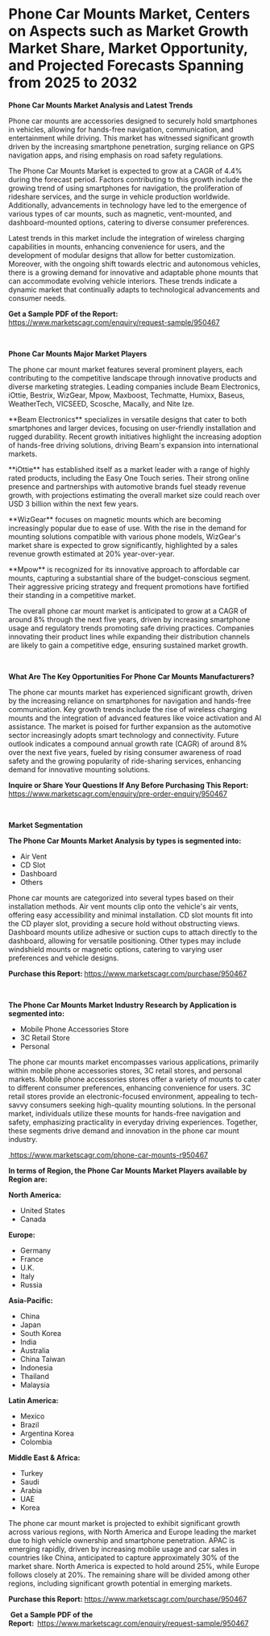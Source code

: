 <p><h1>Phone Car Mounts Market, Centers on Aspects such as Market Growth Market Share, Market Opportunity, and Projected Forecasts Spanning from 2025 to 2032</h1></p><p><strong>Phone Car Mounts Market Analysis and Latest Trends</strong></p>
<p><p>Phone car mounts are accessories designed to securely hold smartphones in vehicles, allowing for hands-free navigation, communication, and entertainment while driving. This market has witnessed significant growth driven by the increasing smartphone penetration, surging reliance on GPS navigation apps, and rising emphasis on road safety regulations.</p><p>The Phone Car Mounts Market is expected to grow at a CAGR of 4.4% during the forecast period. Factors contributing to this growth include the growing trend of using smartphones for navigation, the proliferation of rideshare services, and the surge in vehicle production worldwide. Additionally, advancements in technology have led to the emergence of various types of car mounts, such as magnetic, vent-mounted, and dashboard-mounted options, catering to diverse consumer preferences.</p><p>Latest trends in this market include the integration of wireless charging capabilities in mounts, enhancing convenience for users, and the development of modular designs that allow for better customization. Moreover, with the ongoing shift towards electric and autonomous vehicles, there is a growing demand for innovative and adaptable phone mounts that can accommodate evolving vehicle interiors. These trends indicate a dynamic market that continually adapts to technological advancements and consumer needs.</p></p>
<p><strong>Get a Sample PDF of the Report:&nbsp;</strong> <a href="https://www.marketscagr.com/enquiry/request-sample/950467?utm_campaign=3274&utm_medium=2&utm_source=Github&utm_content=ia&utm_term=17042025&utm_id=phone-car-mounts">https://www.marketscagr.com/enquiry/request-sample/950467</a></p>
<p>&nbsp;</p>
<p><strong>Phone Car Mounts Major Market Players</strong></p>
<p><p>The phone car mount market features several prominent players, each contributing to the competitive landscape through innovative products and diverse marketing strategies. Leading companies include Beam Electronics, iOttie, Bestrix, WizGear, Mpow, Maxboost, Techmatte, Humixx, Baseus, WeatherTech, VICSEED, Scosche, Macally, and Nite Ize.</p><p>**Beam Electronics** specializes in versatile designs that cater to both smartphones and larger devices, focusing on user-friendly installation and rugged durability. Recent growth initiatives highlight the increasing adoption of hands-free driving solutions, driving Beam's expansion into international markets.</p><p>**iOttie** has established itself as a market leader with a range of highly rated products, including the Easy One Touch series. Their strong online presence and partnerships with automotive brands fuel steady revenue growth, with projections estimating the overall market size could reach over USD 3 billion within the next few years.</p><p>**WizGear** focuses on magnetic mounts which are becoming increasingly popular due to ease of use. With the rise in the demand for mounting solutions compatible with various phone models, WizGear's market share is expected to grow significantly, highlighted by a sales revenue growth estimated at 20% year-over-year.</p><p>**Mpow** is recognized for its innovative approach to affordable car mounts, capturing a substantial share of the budget-conscious segment. Their aggressive pricing strategy and frequent promotions have fortified their standing in a competitive market.</p><p>The overall phone car mount market is anticipated to grow at a CAGR of around 8% through the next five years, driven by increasing smartphone usage and regulatory trends promoting safe driving practices. Companies innovating their product lines while expanding their distribution channels are likely to gain a competitive edge, ensuring sustained market growth.</p></p>
<p>&nbsp;</p>
<p><strong>What Are The Key Opportunities For Phone Car Mounts Manufacturers?</strong></p>
<p><p>The phone car mounts market has experienced significant growth, driven by the increasing reliance on smartphones for navigation and hands-free communication. Key growth trends include the rise of wireless charging mounts and the integration of advanced features like voice activation and AI assistance. The market is poised for further expansion as the automotive sector increasingly adopts smart technology and connectivity. Future outlook indicates a compound annual growth rate (CAGR) of around 8% over the next five years, fueled by rising consumer awareness of road safety and the growing popularity of ride-sharing services, enhancing demand for innovative mounting solutions.</p></p>
<p><strong>Inquire or Share Your Questions If Any Before Purchasing This Report:</strong> <a href="https://www.marketscagr.com/enquiry/pre-order-enquiry/950467?utm_campaign=3274&utm_medium=2&utm_source=Github&utm_content=ia&utm_term=17042025&utm_id=phone-car-mounts">https://www.marketscagr.com/enquiry/pre-order-enquiry/950467</a></p>
<p>&nbsp;</p>
<p><strong>Market Segmentation</strong></p>
<p><strong>The Phone Car Mounts Market Analysis by types is segmented into:</strong></p>
<p><ul><li>Air Vent</li><li>CD Slot</li><li>Dashboard</li><li>Others</li></ul></p>
<p><p>Phone car mounts are categorized into several types based on their installation methods. Air vent mounts clip onto the vehicle's air vents, offering easy accessibility and minimal installation. CD slot mounts fit into the CD player slot, providing a secure hold without obstructing views. Dashboard mounts utilize adhesive or suction cups to attach directly to the dashboard, allowing for versatile positioning. Other types may include windshield mounts or magnetic options, catering to varying user preferences and vehicle designs.</p></p>
<p><strong>Purchase this Report:&nbsp;</strong><a href="https://www.marketscagr.com/purchase/950467?utm_campaign=3274&utm_medium=2&utm_source=Github&utm_content=ia&utm_term=17042025&utm_id=phone-car-mounts">https://www.marketscagr.com/purchase/950467</a></p>
<p>&nbsp;</p>
<p><strong>The Phone Car Mounts Market Industry Research by Application is segmented into:</strong></p>
<p><ul><li>Mobile Phone Accessories Store</li><li>3C Retail Store</li><li>Personal</li></ul></p>
<p><p>The phone car mounts market encompasses various applications, primarily within mobile phone accessories stores, 3C retail stores, and personal markets. Mobile phone accessories stores offer a variety of mounts to cater to different consumer preferences, enhancing convenience for users. 3C retail stores provide an electronic-focused environment, appealing to tech-savvy consumers seeking high-quality mounting solutions. In the personal market, individuals utilize these mounts for hands-free navigation and safety, emphasizing practicality in everyday driving experiences. Together, these segments drive demand and innovation in the phone car mount industry.</p></p>
<p><a href="https://www.marketscagr.com/phone-car-mounts-r950467?utm_campaign=3274&utm_medium=2&utm_source=Github&utm_content=ia&utm_term=17042025&utm_id=phone-car-mounts">&nbsp;https://www.marketscagr.com/phone-car-mounts-r950467</a></p>
<p><strong>In terms of Region, the Phone Car Mounts Market Players available by Region are:</strong></p>
<p>
    <p> <strong> North America: </strong>
        <ul>
            <li>United States</li>
            <li>Canada</li>
        </ul>
        </p> 
    <p> <strong> Europe: </strong>
        <ul>
            <li>Germany</li>
            <li>France</li>
            <li>U.K.</li>
            <li>Italy</li>
            <li>Russia</li>
        </ul>
        </p> 
    <p> <strong> Asia-Pacific: </strong>
        <ul>
            <li>China</li>
            <li>Japan</li>
            <li>South Korea</li>
            <li>India</li>
            <li>Australia</li>
            <li>China Taiwan</li>
            <li>Indonesia</li>
            <li>Thailand</li>
            <li>Malaysia</li>
        </ul>
        </p> 
    <p> <strong> Latin America: </strong>
        <ul>
            <li>Mexico</li>
            <li>Brazil</li>
            <li>Argentina Korea</li>
            <li>Colombia</li>
        </ul>
        </p> 
    <p> <strong> Middle East & Africa: </strong>
        <ul>
            <li>Turkey</li>
            <li>Saudi</li>
            <li>Arabia</li>
            <li>UAE</li>
            <li>Korea</li>
        </ul>
    </p>
    </p>
<p><p>The phone car mount market is projected to exhibit significant growth across various regions, with North America and Europe leading the market due to high vehicle ownership and smartphone penetration. APAC is emerging rapidly, driven by increasing mobile usage and car sales in countries like China, anticipated to capture approximately 30% of the market share. North America is expected to hold around 25%, while Europe follows closely at 20%. The remaining share will be divided among other regions, including significant growth potential in emerging markets.</p></p>
<p><strong>Purchase this Report: </strong><a href="https://www.marketscagr.com/purchase/950467?utm_campaign=3274&utm_medium=2&utm_source=Github&utm_content=ia&utm_term=17042025&utm_id=phone-car-mounts">https://www.marketscagr.com/purchase/950467</a></p>
<p>&nbsp;<strong>Get a Sample PDF of the Report:&nbsp;&nbsp;</strong><a href="https://www.marketscagr.com/enquiry/request-sample/950467?utm_campaign=3274&utm_medium=2&utm_source=Github&utm_content=ia&utm_term=17042025&utm_id=phone-car-mounts">https://www.marketscagr.com/enquiry/request-sample/950467</a></p>
<p><strong></strong></p>
<p><p></p><p></p><p></p></p>